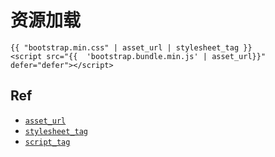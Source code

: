 # 资源加载

```
{{ "bootstrap.min.css" | asset_url | stylesheet_tag }}
<script src="{{  'bootstrap.bundle.min.js' | asset_url}}" defer="defer"></script>
```

## Ref

* [`asset_url`](https://shopify.dev/docs/api/liquid/filters/asset_url)
* [`stylesheet_tag`](https://shopify.dev/docs/api/liquid/filters/stylesheet_tag)
* [`script_tag`](https://shopify.dev/docs/api/liquid/filters/script_tag)